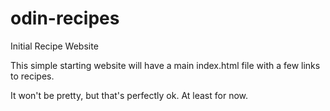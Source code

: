 # odin-recipes
Initial Recipe Website

This simple starting website will have a main index.html
file with a few links to recipes.  

It won't be pretty, but that's perfectly ok.  At least
for now.
